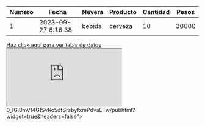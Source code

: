 <!DOCTYPE html>
<html lang="es">

  <head>
    <meta charset="UTF-8">
    <meta http-equiv="X-UA-Compatible" content="IE=edge">
    <meta name="viewport" content="width=device-width, initial-scale=1.0">
    <title>Título de la página</title>
    <!-- Agregar enlace a la hoja de estilos de Bootstrap -->
    <link href="https://stackpath.bootstrapcdn.com/bootstrap/4.5.2/css/bootstrap.min.css" rel="stylesheet">
    <!-- Agregar enlace a tu archivo de estilos CSS personalizado -->
    <link href="ruta/a/tu/archivo.css" rel="stylesheet">
  </head>

  <body>
    <div class="container mt-5">
      <table class="table table-bordered table-striped">
        <thead class="thead-dark">
          <tr>
            <th scope="col">Numero</th>
            <th scope="col">Fecha</th>
            <th scope="col">Nevera</th>
            <th scope="col">Producto</th>
            <th scope="col">Cantidad</th>
            <th scope="col">Pesos</th>
          </tr>
        </thead>
        <tbody>
          <tr class="fila-resaltada">
            <td>1</td>
            <td>2023-09-27 6:16:38</td>
            <td>bebida</td>
            <td>cerveza</td>
            <td>10</td>
            <td>30000</td>
          </tr>
          <!-- Agregar más filas si es necesario -->
        </tbody>
      </table>
      <!-- Agregar el hipervínculo -->
      <a href="https://docs.google.com/spreadsheets/d/1Mz10aB8jaR5z4HtA6InIBALCUz7c7HtJU9jYgZ5yolM/edit?usp=sharing" target="_blank">Haz click aquí para ver tabla de datos</a>
    </div>
    <!-- Agregar el iframe -->
    <iframe src="https://docs.google.com/spreadsheets/d/e/2PACX-1vTcEzIXW7rn25aeuK5V-CZgMBgzNNPvM5jLWxahDlW2g-0_IGiBmVt4GtSvRc5dfSrsbyfxmPdvsETw/pubhtml?widget=true&amp;headers=false"></iframe>
    <!-- Agregar el script de Bootstrap al final del body -->
    <script src="https://stackpath.bootstrapcdn.com/bootstrap/4.5.2/js/bootstrap.min.js"></script>
  </body>

</html>
0_IGiBmVt4GtSvRc5dfSrsbyfxmPdvsETw/pubhtml?widget=true&amp;headers=false"></iframe>
    <!-- Agregar el script de Bootstrap al final del body -->
    <script src="https://stackpath.bootstrapcdn.com/bootstrap/4.5.2/js/bootstrap.min.js"></script>
</body>
</html>
